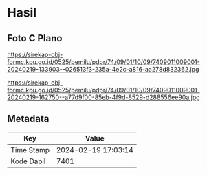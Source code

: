 # Hasil

## Foto C Plano

https://sirekap-obj-formc.kpu.go.id/0525/pemilu/pdpr/74/09/01/10/09/7409011009001-20240219-133903--026513f3-235a-4e2c-a816-aa278d832362.jpg

https://sirekap-obj-formc.kpu.go.id/0525/pemilu/pdpr/74/09/01/10/09/7409011009001-20240219-162750--a77d9f00-85eb-4f9d-8529-d288556ee90a.jpg


## Metadata

| Key        | Value               |
| ---------- | ------------------- |
| Time Stamp | 2024-02-19 17:03:14 |
| Kode Dapil | 7401                |




